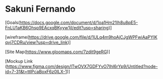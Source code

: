 # Sakuni Fernando

[Goals(https://docs.google.com/document/d/1oa1Hm21Ih8u8pE5-FnLU1aKB6Ohsp9EAcxqBKyyw1jI/edit?usp=sharing)]

[wireframe(https://drive.google.com/file/d/1ULq4m9hoAjCJgWPFwiAaPYIKqvj7CDRu/view?usp=drive_link)]

[Site Map(https://www.gloomaps.com/7zdit9geRG)]

[Mockup Link (https://www.figma.com/design/lTwOVX7GDFYvO7Ihl6rYp9/Untitled?node-id=7-31&t=ttIPcaBoxF6z0ILX-1)]